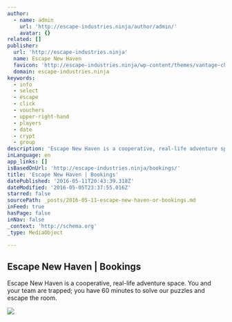 ```yaml
---
author:
  - name: admin
    url: 'http://escape-industries.ninja/author/admin/'
    avatar: {}
related: []
publisher:
  url: 'http://escape-industries.ninja'
  name: Escape New Haven
  favicon: 'http://escape-industries.ninja/wp-content/themes/vantage-child/favicon.ico'
  domain: escape-industries.ninja
keywords:
  - info
  - select
  - escape
  - click
  - vouchers
  - upper-right-hand
  - players
  - date
  - crypt
  - group
description: 'Escape New Haven is a cooperative, real-life adventure space. You and your team are trapped; you have 60 minutes to solve our puzzles and escape the room.'
inLanguage: en
app_links: []
isBasedOnUrl: 'http://escape-industries.ninja/bookings/'
title: 'Escape New Haven | Bookings'
datePublished: '2016-05-11T20:43:39.318Z'
dateModified: '2016-05-05T23:37:55.016Z'
starred: false
sourcePath: _posts/2016-05-11-escape-new-haven-or-bookings.md
inFeed: true
hasPage: false
inNav: false
_context: 'http://schema.org'
_type: MediaObject

---
```

<article style=""><h1>Escape New Haven | Bookings</h1><p>Escape New Haven is a cooperative, real-life adventure space. You and your team are trapped; you have 60 minutes to solve our puzzles and escape the room.</p><img src="http://escape-industries.ninja/wp-content/uploads/2015/01/logo_1000px_black-bg.png" /></article>